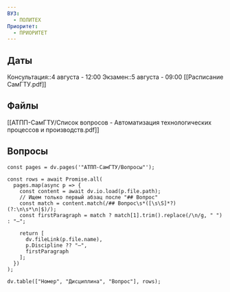 ```yaml
---
ВУЗ:
  - ПОЛИТЕХ
Приоритет:
  - ПРИОРИТЕТ
---
```

## Даты
Консультация::4 августа - 12:00
Экзамен::5 августа - 09:00
[[Расписание СамГТУ.pdf]]
## Файлы
[[АТПП-СамГТУ/Список вопросов - Автоматизация технологических процессов и производств.pdf]]
## Вопросы
```dataviewjs
const pages = dv.pages('"АТПП-СамГТУ/Вопросы"');

const rows = await Promise.all(
  pages.map(async p => {
    const content = await dv.io.load(p.file.path);
    // Ищем только первый абзац после "## Вопрос"
    const match = content.match(/## Вопрос\s*([\s\S]*?)(?:\n\s*\n|$)/);
    const firstParagraph = match ? match[1].trim().replace(/\n/g, " ") : "—";

    return [
      dv.fileLink(p.file.name),
      p.Discipline ?? "—",
      firstParagraph
    ];
  })
);

dv.table(["Номер", "Дисциплина", "Вопрос"], rows);

```